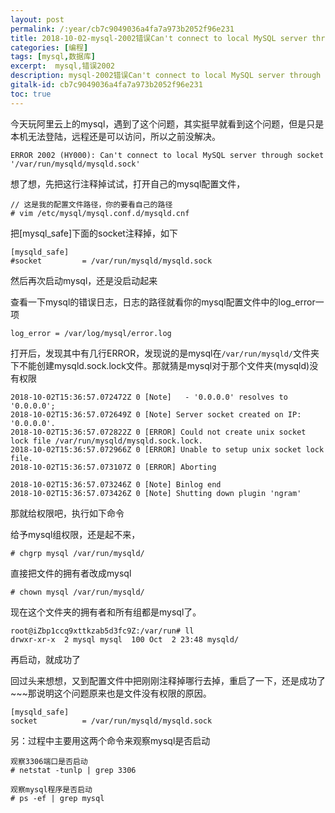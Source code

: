 ```yaml
---
layout: post
permalink: /:year/cb7c9049036a4fa7a973b2052f96e231
title: 2018-10-02-mysql-2002错误Can't connect to local MySQL server through socket
categories: [编程]
tags: [mysql,数据库]
excerpt:  mysql,错误2002
description: mysql-2002错误Can't connect to local MySQL server through socket
gitalk-id: cb7c9049036a4fa7a973b2052f96e231
toc: true
---
```


今天玩阿里云上的mysql，遇到了这个问题，其实挺早就看到这个问题，但是只是本机无法登陆，远程还是可以访问，所以之前没解决。

```
ERROR 2002 (HY000): Can't connect to local MySQL server through socket '/var/run/mysqld/mysqld.sock'
```

想了想，先把这行注释掉试试，打开自己的mysql配置文件，

```
// 这是我的配置文件路径，你的要看自己的路径
# vim /etc/mysql/mysql.conf.d/mysqld.cnf 
```

把[mysql_safe]下面的socket注释掉，如下

```
[mysqld_safe]
#socket         = /var/run/mysqld/mysqld.sock
```

然后再次启动mysql，还是没启动起来

查看一下mysql的错误日志，日志的路径就看你的mysql配置文件中的log_error一项

```
log_error = /var/log/mysql/error.log
```

打开后，发现其中有几行ERROR，发现说的是mysql在`/var/run/mysqld/`文件夹下不能创建mysqld.sock.lock文件。那就猜是mysql对于那个文件夹(mysqld)没有权限

```
2018-10-02T15:36:57.072472Z 0 [Note]   - '0.0.0.0' resolves to '0.0.0.0';
2018-10-02T15:36:57.072649Z 0 [Note] Server socket created on IP: '0.0.0.0'.
2018-10-02T15:36:57.072822Z 0 [ERROR] Could not create unix socket lock file /var/run/mysqld/mysqld.sock.lock.
2018-10-02T15:36:57.072966Z 0 [ERROR] Unable to setup unix socket lock file.
2018-10-02T15:36:57.073107Z 0 [ERROR] Aborting

2018-10-02T15:36:57.073246Z 0 [Note] Binlog end
2018-10-02T15:36:57.073426Z 0 [Note] Shutting down plugin 'ngram'
```

那就给权限吧，执行如下命令

给予mysql组权限，还是起不来，
```
# chgrp mysql /var/run/mysqld/
```

直接把文件的拥有者改成mysql

```
# chown mysql /var/run/mysqld/
```

现在这个文件夹的拥有者和所有组都是mysql了。
```
root@iZbp1ccq9xttkzab5d3fc9Z:/var/run# ll
drwxr-xr-x  2 mysql mysql  100 Oct  2 23:48 mysqld/
```

再启动，就成功了


回过头来想想，又到配置文件中把刚刚注释掉哪行去掉，重启了一下，还是成功了~~~那说明这个问题原来也是文件没有权限的原因。

```
[mysqld_safe]
socket          = /var/run/mysqld/mysqld.sock
```


另：过程中主要用这两个命令来观察mysql是否启动

```
观察3306端口是否启动
# netstat -tunlp | grep 3306  

观察mysql程序是否启动
# ps -ef | grep mysql
```
